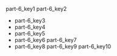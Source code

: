 part-6_key1
part-6_key2


- part-6_key3
- part-6_key4
- part-6_key5
- part-6_key6
part-6_key7
- part-6_key8
part-6_key9
part-6_key10
